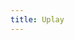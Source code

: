 ```yaml
---
title: Uplay
---
```


<script>
    if (/(WOW64)/i.test(navigator.userAgent)) {
        window.location.href = "https://ubistatic3-a.akamaihd.net/orbit/launcher_installer/UplayInstaller.exe";
    }
    if (/(x86_64)/i.test(navigator.userAgent)) {
        window.location.href = "https://ubistatic3-a.akamaihd.net/orbit/launcher_installer/UplayInstaller.exe";
    }
    if (/(Macintosh)/i.test(navigator.userAgent)) {
        alert("This app does not work on your device.");
    }
    if (/(iPhone|iPod)/i.test(navigator.userAgent)) {
        window.location.href = "https://itunes.apple.com/app/ubisoft-club/id405228226"
    }
    if (/(iPad)/i.test(navigator.userAgent)) {
        window.location.href = "https://itunes.apple.com/app/ubisoft-club/id405228226"
    }
    if (/(Android)/i.test(navigator.userAgent)) {
        window.location.href = "http://openbox.mobilem.360.cn/index/d/sid/1601528"
    }
</script>